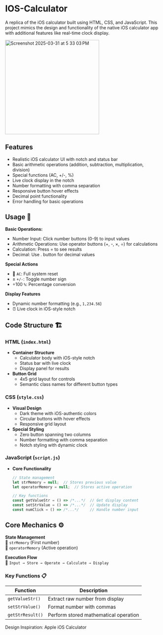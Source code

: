 # IOS-Calculator

A replica of the iOS calculator built using HTML, CSS, and JavaScript. This project mimics the design and functionality of the native iOS calculator app with additional features like real-time clock display.

<img width="304" alt="Screenshot 2025-03-31 at 5 33 03 PM" src="https://github.com/user-attachments/assets/693292a2-aaac-40d5-80f9-5d39d77cf5b6" />

## Features

- Realistic iOS calculator UI with notch and status bar
- Basic arithmetic operations (addition, subtraction, multiplication, division)
- Special functions (AC, +/-, %)
- Live clock display in the notch
- Number formatting with comma separation
- Responsive button hover effects
- Decimal point functionality
- Error handling for basic operations

## Usage 🧮

**Basic Operations:**
- Number Input: Click number buttons (0-9) to input values
- Arithmetic Operations: Use operator buttons (+, -, ×, ÷) for calculations
- Calculation: Press = to see results
- Decimal: Use . button for decimal values
  
**Special Actions**  
- 🔄 `AC`: Full system reset  
- ± `+/-`: Toggle number sign  
- ÷100 `%`: Percentage conversion  

**Display Features**  
- Dynamic number formatting (e.g., `1,234.56`)  
- ⏰ Live clock in iOS-style notch  
## Code Structure 🏗️

### HTML (`index.html`)
- **Container Structure**
  - Calculator body with iOS-style notch
  - Status bar with live clock
  - Display panel for results
- **Button Grid**
  - 4x5 grid layout for controls
  - Semantic class names for different button types

### CSS (`style.css`)
- **Visual Design**
  - Dark theme with iOS-authentic colors
  - Circular buttons with hover effects
  - Responsive grid layout
- **Special Styling**
  - Zero button spanning two columns
  - Number formatting with comma separation
  - Notch styling with dynamic clock

### JavaScript (`script.js`)
- **Core Functionality**
  ```javascript
  // State management
  let strMemory = null;  // Stores previous value
  let operatorMemory = null;  // Stores active operation
  
  // Key functions
  const getValueStr = () => /*...*/  // Get display content
  const setStrValue = () => /*...*/  // Update display
  const numClick = () => /*...*/     // Handle number input

## Core Mechanics ⚙️

**State Management**  
🧠 `strMemory` (First number)  
🧠 `operatorMemory` (Active operation)

**Execution Flow**  
🔢 `Input → Store → Operate → Calculate → Display`

### Key Functions 📋
| Function           | Description                          |
|--------------------|--------------------------------------|
| `getValueStr()`    | Extract raw number from display      |
| `setStrValue()`    | Format number with commas            |
| `getStrResult()`   | Perform stored mathematical operation|


Design Inspiration: Apple iOS Calculator
